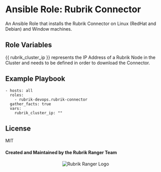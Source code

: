Ansible Role: Rubrik Connector
=========

An Ansible Role that installs the Rubrik Connector on Linux (RedHat and Debian) and Window machines.

Role Variables
--------------

{{ rubrik_cluster_ip }} represents the IP Address of a Rubrik Node in the Cluster and needs to be defined in order to download the Connector.

Example Playbook
----------------

    - hosts: all
      roles:
        - rubrik-devops.rubrik-connector
      gather_facts: true
      vars:
        rubrik_cluster_ip: ""


License
-------

MIT

#### Created and Maintained by the Rubrik Ranger Team

<p></p>
<p align="center">
  <img src="https://user-images.githubusercontent.com/8610203/37415009-6f9cf416-2778-11e8-8b56-052a8e41c3c8.png" alt="Rubrik Ranger Logo"/>
</p>

